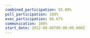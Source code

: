 ```yaml
---
combined_participation: 95.00%
poll_participation: 100%
exec_participation: 66.67%
communication: 100%
start_date: 2022-08-08T00:00:00.000Z
---
```

